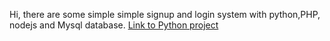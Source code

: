Hi, there are some simple simple signup and login system with python,PHP, nodejs and Mysql database.
[Link to Python project](https://github.com/GiongfNef/Simple/tree/main/Python)
